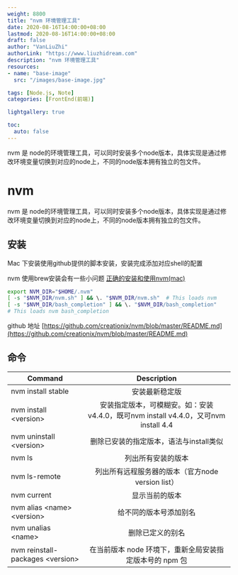 ```yaml
---
weight: 8800
title: "nvm 环境管理工具"
date: 2020-08-16T14:00:00+08:00
lastmod: 2020-08-16T14:00:00+08:00
draft: false
author: "VanLiuZhi"
authorLink: "https://www.liuzhidream.com"
description: "nvm 环境管理工具"
resources:
- name: "base-image"
  src: "/images/base-image.jpg"

tags: [Node.js, Note]
categories: [FrontEnd(前端)]

lightgallery: true

toc:
  auto: false
---
```


nvm 是 node的环境管理工具，可以同时安装多个node版本，具体实现是通过修改环境变量切换到对应的node上，不同的node版本拥有独立的包文件。

<!-- more -->

# nvm

nvm 是 node的环境管理工具，可以同时安装多个node版本，具体实现是通过修改环境变量切换到对应的node上，不同的node版本拥有独立的包文件。

## 安装

Mac 下安装使用github提供的脚本安装，安装完成添加对应shell的配置

nvm 使用brew安装会有一些小问题 [正确的安装和使用nvm(mac)](https://www.imooc.com/article/14617)

```sh
export NVM_DIR="$HOME/.nvm"
[ -s "$NVM_DIR/nvm.sh" ] && \. "$NVM_DIR/nvm.sh"  # This loads nvm
[ -s "$NVM_DIR/bash_completion" ] && \. "$NVM_DIR/bash_completion"
# This loads nvm bash_completion
```

github 地址 [https://github.com/creationix/nvm/blob/master/README.md](https://github.com/creationix/nvm/blob/master/README.md)


## 命令

| Command         	            |  Description                     
| ----------------------------- |:-------------------------------: 
| nvm install stable		    | 安装最新稳定版            
| nvm install \<version>		| 安装指定版本，可模糊安。如：安装v4.4.0，既可nvm install v4.4.0，又可nvm install 4.4   
| nvm uninstall \<version>		| 删除已安装的指定版本，语法与install类似  
| nvm ls		                | 列出所有安装的版本
| nvm ls-remote		            | 列出所有远程服务器的版本（官方node version list）
| nvm current		            | 显示当前的版本
| nvm alias \<name> \<version>  | 给不同的版本号添加别名
| nvm unalias \<name>		    | 删除已定义的别名
| nvm reinstall-packages \<version>	| 在当前版本 node 环境下，重新全局安装指定版本号的 npm 包

